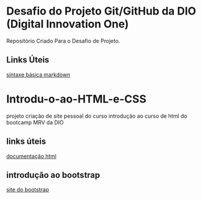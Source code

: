# Desafio do Projeto Git/GitHub da DIO (Digital Innovation One)
Repositório Criado Para o Desafio de Projeto.

## Links Úteis
[sintaxe básica markdown](https://www.markdownguide.org/basic-syntax/)

# Introdu-o-ao-HTML-e-CSS

projeto criação de site pessoal do curso introdução ao curso de html do bootcamp MRV da DIO

## links úteis

[documentação html](https://developer.mozilla.org/pt-BR/docs/Web/HTML)

## introdução ao bootstrap

[site do bootstrap](https://getbootstrap.com/)